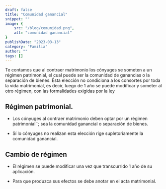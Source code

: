 ```yaml
---
draft: false
title: "Comunidad ganancial"
snippet: ""
image: {
    src: "/blog/comunidad.png",
    alt: "comunidad ganancial"
}
publishDate: "2023-03-13"
category: "Familia"
author: ""
tags: []
---
```


Te contamos que al contraer matrimonio los cónyuges se someten a un régimen patrimonial, el cual puede ser la comunidad de ganancias o la separación de bienes.
Ésta elección no condiciona a los consortes por toda la vida matrimonial, es decir, luego de 1 año se puede modificar y someter al otro régimen, con las formalidades exigidas por la ley

## Régimen patrimonial.

- Los cónyuges al contraer matrimonio deben optar por un régimen patrimonial¨; sea la comunidad ganancial o separación de bienes.

- Sí lo cónyuges no realizan esta elección rige supletoriamente la comunidad ganancial.

## Cambio de régimen

- El régimen se puede modificar una vez que transcurrido 1 año de su aplicación.

- Para que produzca sus efectos se debe anotar en el acta matrimonial.
